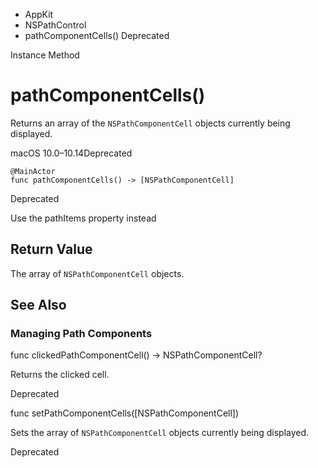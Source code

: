 

- AppKit
- NSPathControl
-  pathComponentCells() Deprecated

Instance Method

# pathComponentCells()

Returns an array of the `NSPathComponentCell` objects currently being displayed.

macOS 10.0–10.14Deprecated

``` source
@MainActor
func pathComponentCells() -> [NSPathComponentCell]
```

Deprecated

Use the pathItems property instead

## Return Value

The array of `NSPathComponentCell` objects.

## See Also

### Managing Path Components

func clickedPathComponentCell() -> NSPathComponentCell?

Returns the clicked cell.

Deprecated

func setPathComponentCells([NSPathComponentCell])

Sets the array of `NSPathComponentCell` objects currently being displayed.

Deprecated

